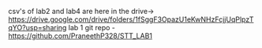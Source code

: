 csv's of lab2 and lab4 are here in the drive-> https://drive.google.com/drive/folders/1fSggF3OpazU1eKwNHzFcjjUqPlpzTqYO?usp=sharing
lab 1 git repo - https://github.com/PraneethP328/STT_LAB1
